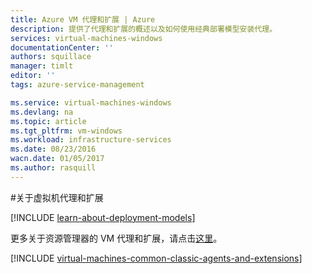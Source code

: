 ```yaml
---
title: Azure VM 代理和扩展 | Azure
description: 提供了代理和扩展的概述以及如何使用经典部署模型安装代理。
services: virtual-machines-windows
documentationCenter: ''
authors: squillace
manager: timlt
editor: ''
tags: azure-service-management

ms.service: virtual-machines-windows
ms.devlang: na
ms.topic: article
ms.tgt_pltfrm: vm-windows
ms.workload: infrastructure-services
ms.date: 08/23/2016
wacn.date: 01/05/2017
ms.author: rasquill
---
```


#关于虚拟机代理和扩展

[!INCLUDE [learn-about-deployment-models](../../includes/learn-about-deployment-models-classic-include.md)]

更多关于资源管理器的 VM 代理和扩展，请点击[这里](./virtual-machines-windows-extensions-features.md)。

[!INCLUDE [virtual-machines-common-classic-agents-and-extensions](../../includes/virtual-machines-common-classic-agents-and-extensions.md)]

<!---HONumber=Mooncake_0215_2016-->